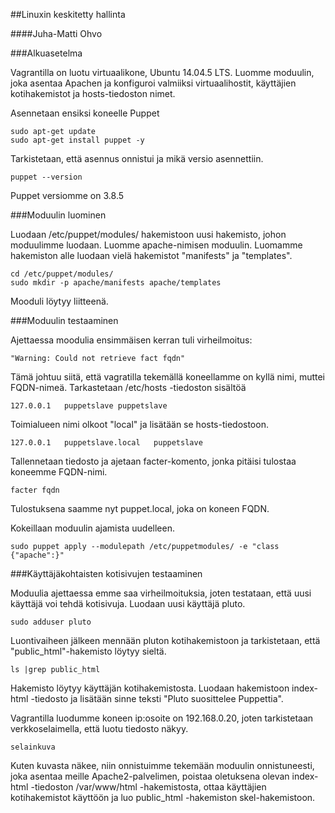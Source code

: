##Linuxin keskitetty hallinta

####Juha-Matti Ohvo

###Alkuasetelma

Vagrantilla on luotu virtuaalikone, Ubuntu 14.04.5 LTS. Luomme moduulin, joka asentaa Apachen ja konfiguroi valmiiksi virtuaalihostit, käyttäjien kotihakemistot ja hosts-tiedoston nimet.

Asennetaan ensiksi koneelle Puppet

	sudo apt-get update
	sudo apt-get install puppet -y

Tarkistetaan, että asennus onnistui ja mikä versio asennettiin.

	puppet --version

Puppet versiomme on 3.8.5


###Moduulin luominen

Luodaan /etc/puppet/modules/ hakemistoon uusi hakemisto, johon moduulimme luodaan. Luomme apache-nimisen moduulin. Luomamme hakemiston alle luodaan vielä hakemistot "manifests" ja "templates".

	cd /etc/puppet/modules/
	sudo mkdir -p apache/manifests apache/templates

Mooduli löytyy liitteenä.


###Moduulin testaaminen

Ajettaessa moodulia ensimmäisen kerran tuli virheilmoitus:

	"Warning: Could not retrieve fact fqdn"

Tämä johtuu siitä, että vagratilla tekemällä koneellamme on kyllä nimi, muttei FQDN-nimeä. Tarkastetaan /etc/hosts -tiedoston sisältöä

	127.0.0.1	puppetslave	puppetslave

Toimialueen nimi olkoot "local" ja lisätään se hosts-tiedostoon.

	127.0.0.1	puppetslave.local	puppetslave

Tallennetaan tiedosto ja ajetaan facter-komento, jonka pitäisi tulostaa koneemme FQDN-nimi.

	facter fqdn
	
Tulostuksena saamme nyt puppet.local, joka on koneen FQDN.

Kokeillaan moduulin ajamista uudelleen.

	sudo puppet apply --modulepath /etc/puppetmodules/ -e "class {"apache":}"


###Käyttäjäkohtaisten kotisivujen testaaminen

Moduulia ajettaessa emme saa virheilmoituksia, joten testataan, että uusi käyttäjä voi tehdä kotisivuja. Luodaan uusi käyttäjä pluto.

	sudo adduser pluto

Luontivaiheen jälkeen mennään pluton kotihakemistoon ja tarkistetaan, että "public_html"-hakemisto löytyy sieltä.

	ls |grep public_html

Hakemisto löytyy käyttäjän kotihakemistosta. Luodaan hakemistoon index-html -tiedosto ja lisätään sinne teksti "Pluto suosittelee Puppettia".

Vagrantilla luodumme koneen ip:osoite on 192.168.0.20, joten tarkistetaan verkkoselaimella, että luotu tiedosto näkyy.

	selainkuva

Kuten kuvasta näkee, niin onnistuimme tekemään moduulin onnistuneesti, joka asentaa meille Apache2-palvelimen, poistaa oletuksena olevan index-html -tiedoston /var/www/html -hakemistosta, ottaa käyttäjien kotihakemistot käyttöön ja luo public_html -hakemiston skel-hakemistoon.
